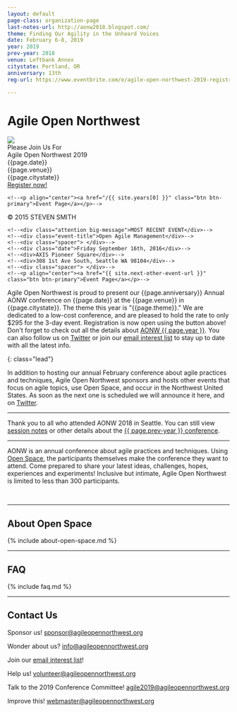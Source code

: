 ```yaml
---
layout: default
page-class: organization-page
last-notes-url: http://aonw2018.blogspot.com/
theme: Finding Our Agility in the Unheard Voices
date: February 6-8, 2019
year: 2019
prev-year: 2018
venue: Leftbank Annex
citystate: Portland, OR
anniversary: 13th
reg-url: https://www.eventbrite.com/e/agile-open-northwest-2019-registration-50576284027

---
```


<h1 id="about_us">Agile Open Northwest <small></small></h1>

<div class="banner homepage-banner">
  <img src="/img/circle.jpg" class="background"/>
  <div class="darken"></div>
  <div class="words">
    <div class="attention big-message">Please Join Us For</div>
<!--    <div class="event-title">Agile Open Northwest {{ site.years[0] }}</div> -->
    <div class="event-title">Agile Open Northwest 2019</div>
    <div class="spacer"> </div>
    <div class="date">{{page.date}}</div>
    <div>{{page.venue}}</div>
    <div>{{page.citystate}}</div>
    <div class="spacer"> </div>
<a href="{{ page.reg-url }}" target="_blank" class="btn btn-primary">Register now!</a>

<!-- <a href="" target="_blank" class="btn btn-primary">Stay Tuned - Registration Opens November 11 at 11:11 am!</a> -->
<!-- <a href="{{ page.reg-url }}" target="_blank" class="btn btn-primary">Registration full - click here to join the Waitlist!</a> -->
<!--<a href="" target="_blank" class="btn btn-primary">Register now!</a>-->
<!--<a href="https://aonw2017.eventbrite.com" target="_blank" class="btn btn-primary">Registration full - click here to join the Waitlist!</a>-->
<!--<a href="" class="btn btn-primary">All Finished!</a>-->
<!--<a href="/{{ site.years[0] }}">View Event Details</a>-->
    <!--<p align="center"><a href="/{{ site.years[0] }}" class="btn btn-primary">Event Page</a></p>-->
  </div>
  <div class="attribution">&copy; 2015 STEVEN SMITH</div>
</div>

<!--<div class="banner homepage-banner">-->
  <!--<img src="/img/circle.jpg" class="background"/>-->
  <!--<div class="darken"></div>-->
  <!--<div class="words">-->
    <!--<div class="attention big-message">MOST RECENT EVENT</div>-->
    <!--<div class="event-title">Open Agile Management</div>-->
    <!--<div class="spacer"> </div>-->
    <!--<div class="date">Friday September 16th, 2016</div>-->
    <!--<div>AXIS Pioneer Square</div>-->
    <!--<div>308 1st Ave South, Seattle WA 98104</div>-->
    <!--<div class="spacer"> </div>-->
    <!--<p align="center"><a href="{{ site.next-other-event-url }}" class="btn btn-primary">Event Page</a></p>-->
  <!--</div>-->
  <!--<div class="attribution">&copy; 2015 STEVEN SMITH</div>-->
<!--</div>-->

<p>Agile Open Northwest is proud to present our {{page.anniversary}} Annual AONW conference on {{page.date}} at the {{page.venue}} in {{page.citystate}}. 
The theme this year is "{{page.theme}}." We are dedicated to a low-cost conference, and are pleased to hold the rate to only $295 for the 3-day event. 
Registration is now open using the button above! Don't forget to check out all the details about <a href="/{{ page.year }}">AONW {{ page.year }}</a>.
<!-- More information will be available shortly, and registration will open on this page 11/11 at 11:11 am. Please check back regularly. -->
<!--The event is currently sold out, but you can still <a href="https://www.eventbrite.com/e/agile-open-northwest-2018-registration-39606288475" target="_blank">join the waitlist</a>. Check out all the details about the 2018 conference <a href="/2018">here</a>. -->
You can also follow us on <a href="http://twitter.com/aonw">Twitter</a> or join our
<a href="mailto:info@AgileOpenNorthwest.org?subject=Please%20add%20me%20to%20the%20AONW%20interest%20list&amp;body=Please%20add%20my%20email%20address%20to%20the%20AONW%20interest%20list!">email interest list</a>
 to stay up to date with all the latest info. 
</p>

<!--<div>
  <p>Our next annual conference will be AONW 2018 in Seattle, WA, to be held in February 2018. Keep
  an eye on this page for further details, or follow us on
  <a href="http://twitter.com/aonw">Twitter</a> or join our
  <a href="mailto:info@AgileOpenNorthwest.org?subject=Please%20add%20me%20to%20the%20AONW%20interest%20list&amp;body=Please%20add%20my%20email%20address%20to%20the%20AONW%20interest%20list!">email interest list</a>
  to stay up to date with all the latest info.
  </p>
</div>-->
{: class="lead"}

In addition to hosting our annual February conference about agile practices and techniques, Agile Open Northwest sponsors and hosts other events that
focus on agile topics, use Open Space, and occur in the Northwest United States. As soon as the next one is scheduled we will announce it here,
and on <a href="http://twitter.com/aonw">Twitter</a>.
<!--One of these recently finished! {{ site.last-other-event-fullname }} was 
a one-day event held on Friday, September 16th, 2016 at the AXIS Pioneer Square in Seattle. You can find more details about the event, including the 
session notes, [here]({{ site.last-other-event-url }}). -->

----
  <p>Thank you to all who attended AONW 2018 in Seattle. You can still view <a href="{{ page.last-notes-url }}">session notes</a> or other details 
  about the <a href="/{{ page.prev-year }}">{{ page.prev-year }} conference</a>. 
  </p>  

---
AONW is an annual conference about agile practices and techniques. Using [Open Space](#about_open_space), the participants themselves
make the conference they want to attend. Come prepared to share your latest ideas, challenges, hopes, experiences and experiments! Inclusive but intimate,
Agile Open Northwest is limited to less than 300 participants.

<div class="faces-5">
  <img src="/img/faces/a.jpg" alt="" class="face" />
  <img src="/img/faces/b.jpg" alt="" class="face" />
  <img src="/img/faces/c.jpg" alt="" class="face" />
  <img src="/img/faces/d.jpg" alt="" class="face" />
  <img src="/img/faces/e.jpg" alt="" class="face" />
</div>

<hr class="section"/>
<h2 id="about_open_space">About Open Space</h2>

{% include about-open-space.md %}


<hr class="section"/>
<h2 id="faq">FAQ</h2>

{% include faq.md %}


<hr class="section"/>
<h2 id="contact_us">Contact Us</h2>

Sponsor us!
[sponsor@agileopennorthwest.org](mailto:sponsor@agileopennorthwest.org)

Wonder about us?
[info@agileopennorthwest.org](mailto:info@agileopennorthwest.org)

Join our
[email interest list](mailto:info@AgileOpenNorthwest.org?subject=Please%20add%20me%20to%20the%20AONW%20interest%20list&amp;body=Please%20add%20my%20email%20address%20to%20the%20AONW%20interest%20list%20so%20I%20can%20be%20the%20first%20to%20hear%20the%20details!)!

Help us!
[volunteer@agileopennorthwest.org](mailto:volunteer@agileopennorthwest.org)

Talk to the 2019 Conference Committee!
[agile2019@agileopennorthwest.org](mailto:agile2018@agileopennorthwest.org)

Improve this!
[webmaster@agileopennorthwest.org](mailto:webmaster@agileopennorthwest.org)
